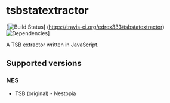 # tsbstatextractor
[![Build Status](https://travis-ci.org/edrex333/tsbstatextractor.svg?branch=master)]
(https://travis-ci.org/edrex333/tsbstatextractor)
![Dependencies](https://david-dm.org/edrex333/tsbstatextractor.svg?branch-master)]

A TSB extractor written in JavaScript.

## Supported versions

### NES
- TSB (original) - Nestopia
